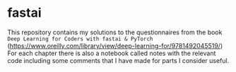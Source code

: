 # fastai

This repository contains my solutions to the questionnaires from the book `Deep Learning for Coders with fastai & PyTorch` (https://www.oreilly.com/library/view/deep-learning-for/9781492045519/) 
For each chapter there is also a notebook called notes with the relevant code including some comments that I have made for parts I consider useful.
